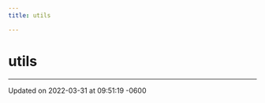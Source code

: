```yaml
---
title: utils

---
```


# utils








-------------------------------

Updated on 2022-03-31 at 09:51:19 -0600